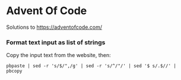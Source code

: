 # Advent Of Code

Solutions to https://adventofcode.com/

### Format text input as list of strings
Copy the input text from the website, then:
```
pbpaste | sed -r 's/$/",/g' | sed -r 's/^/"/' | sed '$ s/.$//' | pbcopy
```